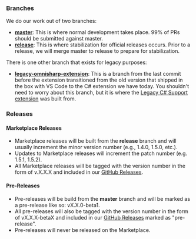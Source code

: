 ### Branches

We do our work out of two branches:

* **[master](https://github.com/OmniSharp/omnisharp-vscode/tree/master)**: This is where normal development takes place. 99% of PRs should be submitted against master.
* **[release](https://github.com/OmniSharp/omnisharp-vscode/tree/release)**: This is where stabilization for official releases occurs. Prior to a release, we will merge master to release to prepare for stabilization.

There is one other branch that exists for legacy purposes:

* **[legacy-omnisharp-extension](https://github.com/OmniSharp/omnisharp-vscode/tree/legacy-omnisharp-extension)**: This is a branch from the last commit before the extension transitioned from the old version that shipped in the box with VS Code to the C# extension we have today. You shouldn't need to worry about this branch, but it is where the [Legacy C# Support extension](https://marketplace.visualstudio.com/items?itemName=ms-vscode.omnisharp) was built from.

### Releases

#### Marketplace Releases
* Marketplace releases will be built from the **release** branch and will usually increment the minor version number (e.g., 1.4.0, 1.5.0, etc.).
* Updates to Marketplace releases will increment the patch number (e.g. 1.5.1, 1.5.2).
* All Marketplace releases will be tagged with the version number in the form of v.X.X.X and included in our [GitHub Releases](https://github.com/OmniSharp/omnisharp-vscode/releases).

#### Pre-Releases

* Pre-releases will be build from the **master** branch and will be marked as a pre-release like so: vX.X.0-beta1.
* All pre-releases will also be tagged with the version number in the form of vX.X.X-betaX and included in our [GitHub Releases](https://github.com/OmniSharp/omnisharp-vscode/releases) marked as "pre-release".
* Pre-releases will never be released on the Marketplace.